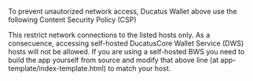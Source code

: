 To prevent unautorized network access, Ducatus Wallet above use the following Content Security Policy (CSP)

  <meta http-equiv="Content-Security-Policy" content="default-src 'self' 'unsafe-eval' https://bws.bitpay.com
  https://bitpay.com https://auth.shapeshift.io https://shapeshift.io https://api.coinbase.com https://coinbase.com; 
  img-src 'self' data:; style-src 'self' 'unsafe-inline'; font-src 'self' data:">
  
This restrict network connections to the listed hosts only. As a consecuence, accessing self-hosted DucatusCore Wallet Service 
(DWS) hosts will not be allowed. If you are using a self-hosted BWS you need to build the app yourself from source 
and modify that above line (at app-template/index-template.html) to match your host.
